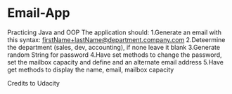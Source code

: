 # Email-App
Practicing Java and OOP
The application should:
1.Generate an email with this syntax: firstName+lastName@department.company.com
2.Deteermine the department (sales, dev, accounting), if none leave it blank
3.Generate random String for password
4.Have set methods to change the password, set the mailbox capacity and define and an alternate email address
5.Have get methods to display the name, email, mailbox capacity











Credits to Udacity
